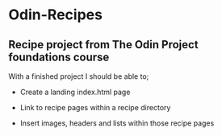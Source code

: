 # Odin-Recipes

## Recipe project from The Odin Project foundations course

With a finished project I should be able to;

- Create a landing index.html page

- Link to recipe pages within a recipe directory

- Insert images, headers and lists within those recipe pages
